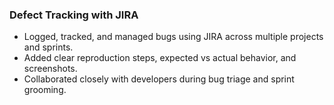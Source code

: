 ### Defect Tracking with JIRA

- Logged, tracked, and managed bugs using JIRA across multiple projects and sprints.
- Added clear reproduction steps, expected vs actual behavior, and screenshots.
- Collaborated closely with developers during bug triage and sprint grooming.
